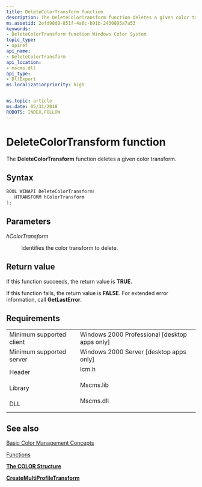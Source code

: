 ```yaml
---
title: DeleteColorTransform function
description: The DeleteColorTransform function deletes a given color transform.
ms.assetid: 2efd98d8-851f-4a6c-b91b-2430895a7a53
keywords:
- DeleteColorTransform function Windows Color System
topic_type:
- apiref
api_name:
- DeleteColorTransform
api_location:
- mscms.dll
api_type:
- DllExport
ms.localizationpriority: high


ms.topic: article
ms.date: 05/31/2018
ROBOTS: INDEX,FOLLOW
---
```


# DeleteColorTransform function

The **DeleteColorTransform** function deletes a given color transform.

## Syntax


```C++
BOOL WINAPI DeleteColorTransform(
   HTRANSFORM hColorTransform
);
```



## Parameters

<dl> <dt>

*hColorTransform* 
</dt> <dd>

Identifies the color transform to delete.

</dd> </dl>

## Return value

If this function succeeds, the return value is **TRUE**.

If this function fails, the return value is **FALSE**. For extended error information, call **GetLastError**.

## Requirements



|                                     |                                                                                      |
|-------------------------------------|--------------------------------------------------------------------------------------|
| Minimum supported client<br/> | Windows 2000 Professional \[desktop apps only\]<br/>                           |
| Minimum supported server<br/> | Windows 2000 Server \[desktop apps only\]<br/>                                 |
| Header<br/>                   | <dl> <dt>Icm.h</dt> </dl>     |
| Library<br/>                  | <dl> <dt>Mscms.lib</dt> </dl> |
| DLL<br/>                      | <dl> <dt>Mscms.dll</dt> </dl> |



## See also

<dl> <dt>

[Basic Color Management Concepts](basic-color-management-concepts.md)
</dt> <dt>

[Functions](functions.md)
</dt> <dt>

[**The COLOR Structure**](color.md)
</dt> <dt>

[**CreateMultiProfileTransform**](createmultiprofiletransform.md)
</dt> </dl>

 

 





